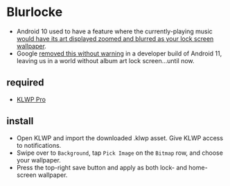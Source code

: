# Blurlocke
- Android 10 used to have a feature where the currently-playing music [would have its art displayed zoomed and blurred as your lock screen wallpaper](https://www.androidpolice.com/album-art-wallpapers-should-never-have-been-removed-but-material-you-is-the-time-to-bring-it-back/).
- Google [removed this without warning](https://9to5google.com/2020/08/02/android-11-lockscreen-art) in a developer build of Android 11, leaving us in a world without album art lock screen...until now.

## required
- [KLWP Pro](https://play.google.com/store/apps/details?id=org.kustom.wallpaper.pro&hl=en_US&gl=US)

## install
- Open KLWP and import the downloaded .klwp asset. Give KLWP access to notifications.
- Swipe over to ```Background```, tap ```Pick Image``` on the ```Bitmap``` row, and choose your wallpaper.
- Press the top-right save button and apply as both lock- and home-screen wallpaper.
